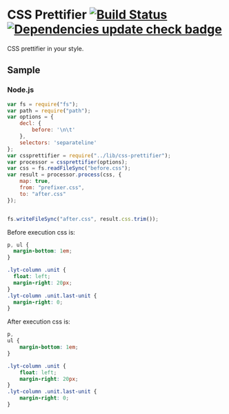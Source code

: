 # CSS Prettifier [![Build Status](https://secure.travis-ci.org/hideki-a/generator-skyward.png?branch=master)](http://travis-ci.org/hideki-a/generator-skyward) [![Dependencies update check badge](https://david-dm.org/hideki-a/css-prettifier.png)](https://david-dm.org/hideki-a/css-prettifier)

CSS prettifier in your style.

## Sample

### Node.js

```js
var fs = require("fs");
var path = require("path");
var options = {
    decl: {
        before: '\n\t'
    },
    selectors: 'separateline'
};
var cssprettifier = require("../lib/css-prettifier");
var processor = cssprettifier(options);
var css = fs.readFileSync("before.css");
var result = processor.process(css, {
    map: true,
    from: "prefixer.css",
    to: "after.css"
});


fs.writeFileSync("after.css", result.css.trim());
```

Before execution css is:

```css
p, ul {
  margin-bottom: 1em;
}

.lyt-column .unit {
  float: left;
  margin-right: 20px;
}
.lyt-column .unit.last-unit {
  margin-right: 0;
}
```

After execution css is:

```css
p,
ul {
	margin-bottom: 1em;
}

.lyt-column .unit {
	float: left;
	margin-right: 20px;
}
.lyt-column .unit.last-unit {
	margin-right: 0;
}
```
